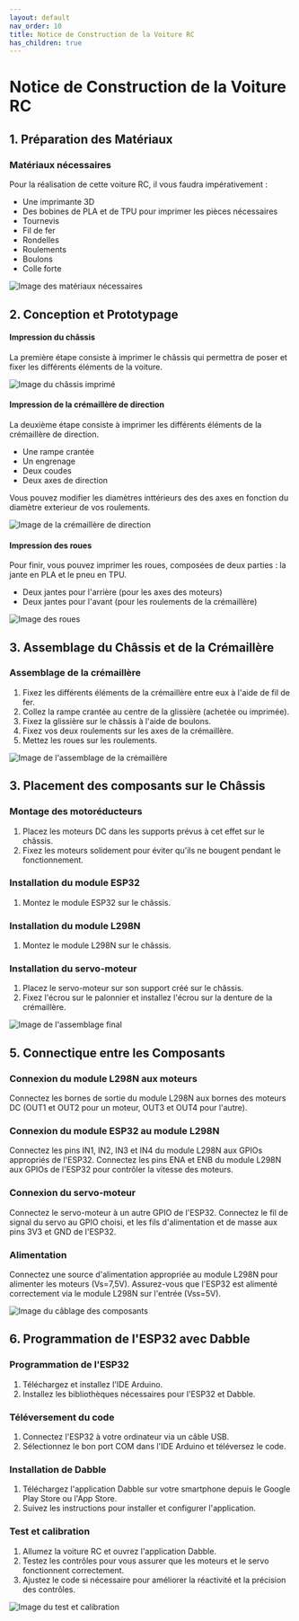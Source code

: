 ```yaml
---
layout: default
nav_order: 10
title: Notice de Construction de la Voiture RC
has_children: true
---
```


# Notice de Construction de la Voiture RC

## 1. Préparation des Matériaux

### Matériaux nécessaires
Pour la réalisation de cette voiture RC, il vous faudra impérativement :

- Une imprimante 3D
- Des bobines de PLA et de TPU pour imprimer les pièces nécessaires
- Tournevis
- Fil de fer
- Rondelles
- Roulements
- Boulons
- Colle forte

![Image des matériaux nécessaires](path/to/image)

## 2. Conception et Prototypage

#### Impression du châssis
La première étape consiste à imprimer le châssis qui permettra de poser et fixer les différents éléments de la voiture.

![Image du châssis imprimé](path/to/image)

#### Impression de la crémaillère de direction
La deuxième étape consiste à imprimer les différents éléments de la crémaillère de direction.

- Une rampe crantée
- Un engrenage
- Deux coudes
- Deux axes de direction

Vous pouvez modifier les diamètres inttérieurs des des axes en fonction du diamètre exterieur de vos roulements.


![Image de la crémaillère de direction](path/to/image)

#### Impression des roues
Pour finir, vous pouvez imprimer les roues, composées de deux parties : la jante en PLA et le pneu en TPU.

- Deux jantes pour l'arrière (pour les axes des moteurs)
- Deux jantes pour l'avant (pour les roulements de la crémaillère)

![Image des roues](path/to/image)

## 3. Assemblage du Châssis et de la Crémaillère

### Assemblage de la crémaillère
1. Fixez les différents éléments de la crémaillère entre eux à l'aide de fil de fer.
2. Collez la rampe crantée au centre de la glissière (achetée ou imprimée).
3. Fixez la glissière sur le châssis à l'aide de boulons.
4. Fixez vos deux roulements sur les axes de la crémaillère.
5. Mettez les roues sur les roulements.

![Image de l'assemblage de la crémaillère](path/to/image)

## 3. Placement des composants sur le Châssis 

### Montage des motoréducteurs
1. Placez les moteurs DC dans les supports prévus à cet effet sur le châssis.
2. Fixez les moteurs solidement pour éviter qu'ils ne bougent pendant le fonctionnement.

### Installation du module ESP32
1. Montez le module ESP32 sur le châssis.

### Installation du module L298N
1. Montez le module L298N sur le châssis.

### Installation du servo-moteur
1. Placez le servo-moteur sur son support créé sur le châssis.
2. Fixez l'écrou sur le palonnier et installez l'écrou sur la denture de la crémaillère.

![Image de l'assemblage final](path/to/image)

## 5. Connectique entre les Composants

### Connexion du module L298N aux moteurs
Connectez les bornes de sortie du module L298N aux bornes des moteurs DC (OUT1 et OUT2 pour un moteur, OUT3 et OUT4 pour l'autre).

### Connexion du module ESP32 au module L298N
Connectez les pins IN1, IN2, IN3 et IN4 du module L298N aux GPIOs appropriés de l'ESP32.
Connectez les pins ENA et ENB du module L298N aux GPIOs de l'ESP32 pour contrôler la vitesse des moteurs.

### Connexion du servo-moteur
Connectez le servo-moteur à un autre GPIO de l'ESP32.
Connectez le fil de signal du servo au GPIO choisi, et les fils d'alimentation et de masse aux pins 3V3 et GND de l'ESP32.

### Alimentation
Connectez une source d'alimentation appropriée au module L298N pour alimenter les moteurs (Vs=7,5V).
Assurez-vous que l'ESP32 est alimenté correctement via le module L298N sur l'entrée (Vss=5V).

![Image du câblage des composants](path/to/image)

## 6. Programmation de l'ESP32 avec Dabble

### Programmation de l'ESP32
1. Téléchargez et installez l'IDE Arduino.
2. Installez les bibliothèques nécessaires pour l'ESP32 et Dabble.

### Téléversement du code
1. Connectez l'ESP32 à votre ordinateur via un câble USB.
2. Sélectionnez le bon port COM dans l'IDE Arduino et téléversez le code.

### Installation de Dabble
1. Téléchargez l'application Dabble sur votre smartphone depuis le Google Play Store ou l'App Store.
2. Suivez les instructions pour installer et configurer l'application.

### Test et calibration
1. Allumez la voiture RC et ouvrez l'application Dabble.
2. Testez les contrôles pour vous assurer que les moteurs et le servo fonctionnent correctement.
3. Ajustez le code si nécessaire pour améliorer la réactivité et la précision des contrôles.

![Image du test et calibration](path/to/image)

